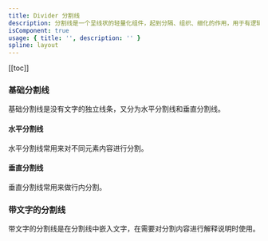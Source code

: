 ```yaml
---
title: Divider 分割线
description: 分割线是一个呈线状的轻量化组件，起到分隔、组织、细化的作用，用于有逻辑的组织元素内容和页面结构。
isComponent: true
usage: { title: '', description: '' }
spline: layout
---
```


[[toc]]

<script>
import Usage from "../DocUsage.svelte"
</script>

<Usage></Usage>

### 基础分割线

基础分割线是没有文字的独立线条，又分为水平分割线和垂直分割线。

#### 水平分割线

水平分割线常用来对不同元素内容进行分割。

<script>
import Base from "../../example/Base.svelte"
</script>

<Base></Base>

#### 垂直分割线

垂直分割线常用来做行内分割。

<script>
import Vertical from "../../example/Vertical.svelte"
</script>

<Vertical></Vertical>

### 带文字的分割线

带文字的分割线是在分割线中嵌入文字，在需要对分割内容进行解释说明时使用。

<script>
import Text from "../../example/Text.svelte"
</script>

<Text></Text>
